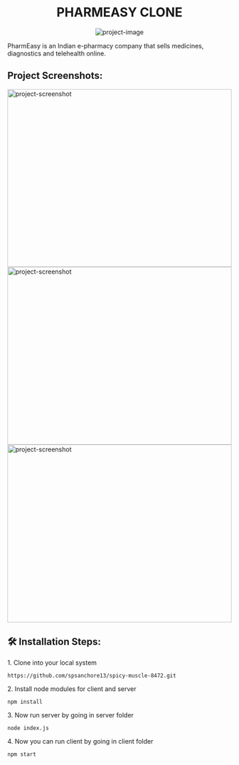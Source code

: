 <h1 align="center" id="title">PHARMEASY CLONE</h1>

<p align="center"><img src="https://www.google.com/url?sa=i&url=https%3A%2F%2Ffreshdesk.com%2Fresources%2Fcase-study%2Fpharmeasy&psig=AOvVaw3QWeW8K6rK9yxZg_A0OH_c&ust=1668608948120000&source=images&cd=vfe&ved=0CA8QjRxqFwoTCIi84O2ysPsCFQAAAAAdAAAAABAN" alt="project-image"></p>

<p id="description">PharmEasy is an Indian e-pharmacy company that sells medicines, diagnostics and telehealth online.</p>


<h2>Project Screenshots:</h2>

<img src="https://res.cloudinary.com/didawtzbf/image/upload/c_pad,b_auto:predominant,fl_preserve_transparency/v1668521191/p1_cm23ek.jpg" alt="project-screenshot" width="100%" height="400px/">

<img src="https://res.cloudinary.com/didawtzbf/image/upload/c_pad,b_auto:predominant,fl_preserve_transparency/v1668521188/p2_tv6ihl.jpg" alt="project-screenshot" width="100%" height="400px/">

<img src="https://res.cloudinary.com/didawtzbf/image/upload/c_pad,b_auto:predominant,fl_preserve_transparency/v1668521187/p3_t7bvpd.jpg" alt="project-screenshot" width="100%" height="400px/">



  
  

<h2>🛠️ Installation Steps:</h2>

<p>1. Clone into your local system</p>

```
https://github.com/spsanchore13/spicy-muscle-8472.git
```

<p>2. Install node modules for client and server</p>

```
npm install
```

<p>3. Now run server by going in server folder</p>

```
node index.js
```

<p>4. Now you can run client by going in client folder</p>

```
npm start
```

  
  



